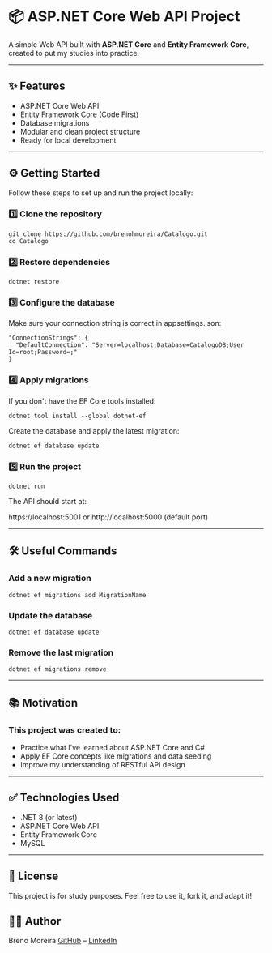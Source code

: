 # 📦 ASP.NET Core Web API Project

A simple Web API built with **ASP.NET Core** and **Entity Framework Core**, created to put my studies into practice.

---

## ✨ Features

- ASP.NET Core Web API
- Entity Framework Core (Code First)
- Database migrations
- Modular and clean project structure
- Ready for local development

---

## ⚙️ Getting Started

Follow these steps to set up and run the project locally:

### 1️⃣ Clone the repository
```
git clone https://github.com/brenohmoreira/Catalogo.git
cd Catalogo
```

### 2️⃣ Restore dependencies
```
dotnet restore
```

### 3️⃣ Configure the database
Make sure your connection string is correct in appsettings.json:
```
"ConnectionStrings": {
  "DefaultConnection": "Server=localhost;Database=CatalogoDB;User Id=root;Password=;"
}
```

### 4️⃣ Apply migrations
If you don't have the EF Core tools installed:
```
dotnet tool install --global dotnet-ef
```
Create the database and apply the latest migration:
```
dotnet ef database update
```

### 5️⃣ Run the project
```
dotnet run
```
The API should start at:

https://localhost:5001 or http://localhost:5000 (default port)

---

## 🛠️ Useful Commands

### Add a new migration
```
dotnet ef migrations add MigrationName
```

### Update the database
```
dotnet ef database update
```

### Remove the last migration
```
dotnet ef migrations remove
```

---

## 📚 Motivation

### This project was created to:
- Practice what I've learned about ASP.NET Core and C#
- Apply EF Core concepts like migrations and data seeding
- Improve my understanding of RESTful API design

---

## ✅ Technologies Used

- .NET 8 (or latest)
- ASP.NET Core Web API
- Entity Framework Core
- MySQL

---

## 📝 License
This project is for study purposes.
Feel free to use it, fork it, and adapt it!

## 🙋‍♂️ Author
Breno Moreira
[GitHub](https://github.com/brenohmoreira) – [LinkedIn](https://www.linkedin.com/in/breno-am/)

